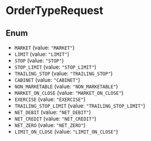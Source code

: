 # OrderTypeRequest

## Enum

* `MARKET` (value: `"MARKET"`)
* `LIMIT` (value: `"LIMIT"`)
* `STOP` (value: `"STOP"`)
* `STOP_LIMIT` (value: `"STOP_LIMIT"`)
* `TRAILING_STOP` (value: `"TRAILING_STOP"`)
* `CABINET` (value: `"CABINET"`)
* `NON_MARKETABLE` (value: `"NON_MARKETABLE"`)
* `MARKET_ON_CLOSE` (value: `"MARKET_ON_CLOSE"`)
* `EXERCISE` (value: `"EXERCISE"`)
* `TRAILING_STOP_LIMIT` (value: `"TRAILING_STOP_LIMIT"`)
* `NET_DEBIT` (value: `"NET_DEBIT"`)
* `NET_CREDIT` (value: `"NET_CREDIT"`)
* `NET_ZERO` (value: `"NET_ZERO"`)
* `LIMIT_ON_CLOSE` (value: `"LIMIT_ON_CLOSE"`)
